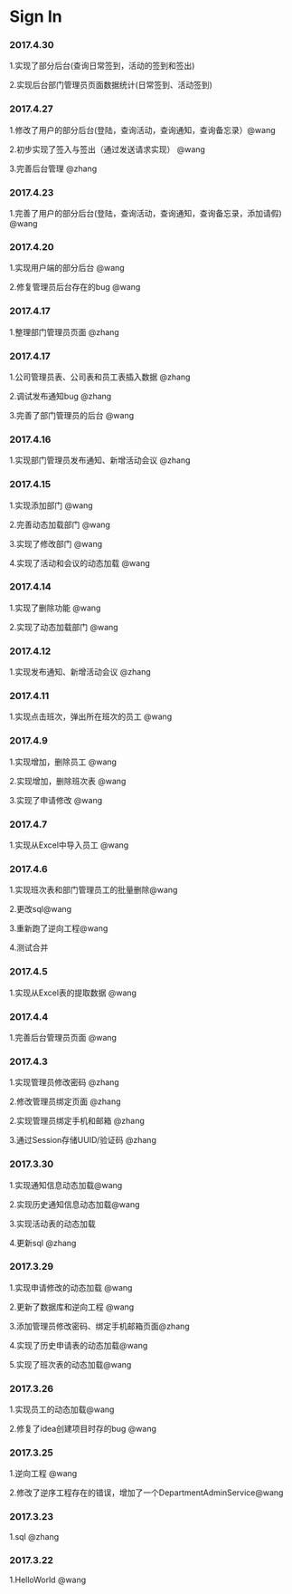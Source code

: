 # Sign In

### 2017.4.30

1.实现了部分后台(查询日常签到，活动的签到和签出)

2.实现后台部门管理员页面数据统计(日常签到、活动签到)

### 2017.4.27

1.修改了用户的部分后台(登陆，查询活动，查询通知，查询备忘录）@wang

2.初步实现了签入与签出（通过发送请求实现） @wang

3.完善后台管理 @zhang
### 2017.4.23

1.完善了用户的部分后台(登陆，查询活动，查询通知，查询备忘录，添加请假) @wang

### 2017.4.20

1.实现用户端的部分后台 @wang

2.修复管理员后台存在的bug @wang

### 2017.4.17

1.整理部门管理员页面 @zhang

### 2017.4.17

1.公司管理员表、公司表和员工表插入数据 @zhang

2.调试发布通知bug @zhang

3.完善了部门管理员的后台 @wang

### 2017.4.16

1.实现部门管理员发布通知、新增活动会议 @zhang

### 2017.4.15

1.实现添加部门 @wang

2.完善动态加载部门 @wang

3.实现了修改部门 @wang

4.实现了活动和会议的动态加载 @wang

### 2017.4.14

1.实现了删除功能 @wang

2.实现了动态加载部门 @wang

### 2017.4.12

1.实现发布通知、新增活动会议 @zhang

### 2017.4.11

1.实现点击班次，弹出所在班次的员工 @wang

### 2017.4.9

1.实现增加，删除员工  @wang

2.实现增加，删除班次表 @wang

3.实现了申请修改 @wang

### 2017.4.7

1.实现从Excel中导入员工 @wang

### 2017.4.6

1.实现班次表和部门管理员工的批量删除@wang

2.更改sql@wang

3.重新跑了逆向工程@wang

4.测试合并

### 2017.4.5

1.实现从Excel表的提取数据 @wang

### 2017.4.4

1.完善后台管理员页面 @wang

### 2017.4.3

1.实现管理员修改密码 @zhang

2.修改管理员绑定页面 @zhang

2.实现管理员绑定手机和邮箱 @zhang

3.通过Session存储UUID/验证码 @zhang

### 2017.3.30

1.实现通知信息动态加载@wang

2.实现历史通知信息动态加载@wang

3.实现活动表的动态加载

4.更新sql @zhang

### 2017.3.29

1.实现申请修改的动态加载 @wang

2.更新了数据库和逆向工程 @wang

3.添加管理员修改密码、绑定手机邮箱页面@zhang

4.实现了历史申请表的动态加载@wang

5.实现了班次表的动态加载@wang

### 2017.3.26

1.实现员工的动态加载@wang

2.修复了idea创建项目时存的bug @wang

### 2017.3.25

1.逆向工程 @wang

2.修改了逆序工程存在的错误，增加了一个DepartmentAdminService@wang

### 2017.3.23

1.sql   @zhang

### 2017.3.22

1.HelloWorld   @wang